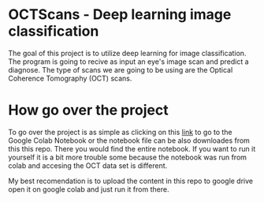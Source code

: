 # OCTScans - Deep learning image classification
The goal of this project is to utilize deep learning for image classification. The program is going to recive as input an eye's image scan and predict a diagnose. The type of scans we are going to be using are the Optical Coherence Tomography (OCT) scans.

# How go over the project
To go over the project is as simple as clicking on this [link](https://colab.research.google.com/drive/1pA_T0FdK9OtEv04m2HOXzPAvadxe5-rA?usp=sharing) to go to the Google Colab Notebook or the notebook file can be also downloades from this this repo. There you would find the entire notebook. If you want to run it yourself it is a bit more trouble some because the notebook was run from colab and accesing the OCT data set is different. 

My best recomendation is to upload the content in this repo to google drive open it on google colab and just run it from there.
